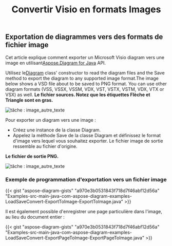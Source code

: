 ﻿---
title:  Convertir Visio en formats Images
linktitle: Convertir Visio en Images
type: docs
weight: 20
url: /fr/java/convert-visio-to-image/
description: This topic show you how to Aspose.Diagram allows to convert Visio to various images formats. Convert Visio,VSD, VSS, VDW, VST, VSDX, VSSX, VSTX, VSDM, VSTM,VSSM to PNG, JPEG, BMP images with a few lines of code.
---
## **Exportation de diagrammes vers des formats de fichier image**
 Cet article explique comment exporter un Microsoft Visio diagram vers une image en utilisant[Aspose.Diagram for Java](https://products.aspose.com/diagram/java/) API.

 Utilisez le[Diagram](https://reference.aspose.com/diagram/java/com.aspose.diagram/diagram) class' constructor to read the diagram files and the Save method to export the diagram to any supported image format.The image below shows a VSD file about to be saved to PNG format. You can use other diagram formats (VSS, VSSX, VSSM, VDX, VST, VSTX, VSTM, VDX, VTX or VSX) as well.
**Le fichier sources. Notez que les étiquettes Flèche et Triangle sont en gras.**

![tâche : image_autre_texte](http://i.imgur.com/WOV36ek.png)

Pour exporter un diagram vers une image :

- Créez une instance de la classe Diagram.
- Appelez la méthode Save de la classe Diagram et définissez le format d'image vers lequel vous souhaitez exporter. Le fichier image de sortie ressemble au fichier d'origine.

**Le fichier de sortie PNG.**

![tâche : image_autre_texte](http://i.imgur.com/WOV36ek.png)
### **Exemple de programmation d'exportation vers un fichier image**
{{< gist "aspose-diagram-gists" "a970e3b0531843f718d7f46abf12d56a" "Examples-src-main-java-com-aspose-diagram-examples-LoadSaveConvert-ExportToImage-ExportToImage.java" >}}

Il est également possible d'enregistrer une page particulière dans l'image, au lieu du document entier :

{{< gist "aspose-diagram-gists" "a970e3b0531843f718d7f46abf12d56a" "Examples-src-main-java-com-aspose-diagram-examples-LoadSaveConvert-ExportPageToImage-ExportPageToImage.java" >}}